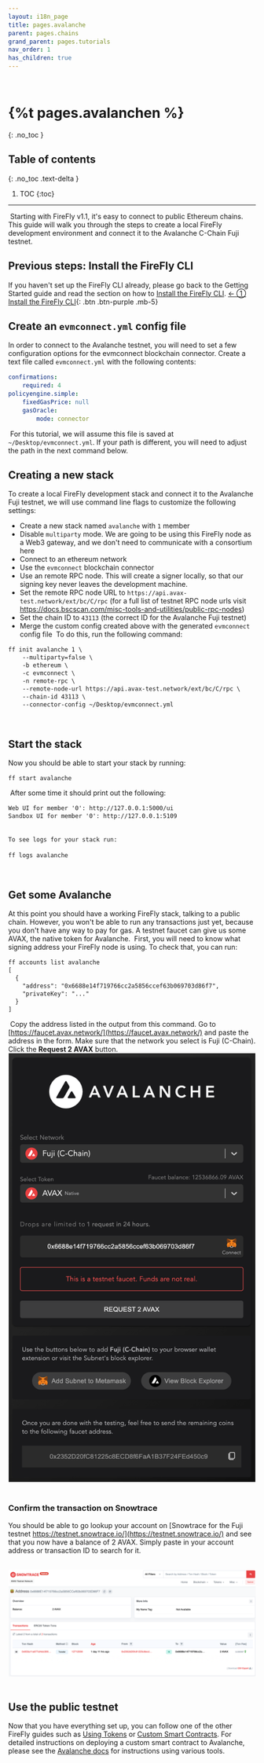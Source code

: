 ```yaml
---
layout: i18n_page
title: pages.avalanche
parent: pages.chains
grand_parent: pages.tutorials
nav_order: 1
has_children: true
---
```

​
​
# {%t pages.avalanchen %}
{: .no_toc }
​
## Table of contents
{: .no_toc .text-delta }
​
1. TOC
{:toc}
​
---
​
Starting with FireFly v1.1, it's easy to connect to public Ethereum chains. This guide will walk you through the steps to create a local FireFly development environment and connect it to the Avalanche C-Chain Fuji testnet.
​
## Previous steps: Install the FireFly CLI
If you haven't set up the FireFly CLI already, please go back to the Getting Started guide and read the section on how to [Install the FireFly CLI](../../gettingstarted/firefly_cli.md).
​
[← ① Install the FireFly CLI](../../gettingstarted/firefly_cli.md){: .btn .btn-purple .mb-5}
​
## Create an `evmconnect.yml` config file
In order to connect to the Avalanche testnet, you will need to set a few configuration options for the evmconnect blockchain connector. Create a text file called `evmconnect.yml` with the following contents:
​
```yml
confirmations:
    required: 4
policyengine.simple:
    fixedGasPrice: null
    gasOracle:
        mode: connector
```
​
For this tutorial, we will assume this file is saved at `~/Desktop/evmconnect.yml`. If your path is different, you will need to adjust the path in the next command below.
​
## Creating a new stack
To create a local FireFly development stack and connect it to the Avalanche Fuji testnet, we will use command line flags to customize the following settings:
​
 - Create a new stack named `avalanche` with `1` member
 - Disable `multiparty` mode. We are going to be using this FireFly node as a Web3 gateway, and we don't need to communicate with a consortium here
 - Connect to an ethereum network
 - Use the `evmconnect` blockchain connector
 - Use an remote RPC node. This will create a signer locally, so that our signing key never leaves the development machine.
 - Set the remote RPC node URL to `https://api.avax-test.network/ext/bc/C/rpc` (for a full list of testnet RPC node urls visit https://docs.bscscan.com/misc-tools-and-utilities/public-rpc-nodes)
 - Set the chain ID to `43113` (the correct ID for the Avalanche Fuji testnet)
 - Merge the custom config created above with the generated `evmconnect` config file
​
To do this, run the following command:
```
ff init avalanche 1 \
    --multiparty=false \
    -b ethereum \
    -c evmconnect \
    -n remote-rpc \
    --remote-node-url https://api.avax-test.network/ext/bc/C/rpc \
    --chain-id 43113 \
    --connector-config ~/Desktop/evmconnect.yml 
```
​
## Start the stack
Now you should be able to start your stack by running:
​
```
ff start avalanche
```
​
After some time it should print out the following:
​
```
Web UI for member '0': http://127.0.0.1:5000/ui
Sandbox UI for member '0': http://127.0.0.1:5109
​
​
To see logs for your stack run:
​
ff logs avalanche
```
​
## Get some Avalanche
At this point you should have a working FireFly stack, talking to a public chain. However, you won't be able to run any transactions just yet, because you don't have any way to pay for gas. A testnet faucet can give us some AVAX, the native token for Avalanche.
​
First, you will need to know what signing address your FireFly node is using. To check that, you can run:
​
```
ff accounts list avalanche
[
  {
    "address": "0x6688e14f719766cc2a5856ccef63b069703d86f7",
    "privateKey": "..."
  }
]
```
​
Copy the address listed in the output from this command. Go to [https://faucet.avax.network/](https://faucet.avax.network/) and paste the address in the form. Make sure that the network you select is Fuji (C-Chain). Click the **Request 2 AVAX** button.
​
![Avalanche Faucet](images/avalanche_faucet.png)
​
### Confirm the transaction on Snowtrace
You should be able to go lookup your account on [Snowtrace for the Fuji testnet https://testnet.snowtrace.io/](https://testnet.snowtrace.io/) and see that you now have a balance of 2 AVAX. Simply paste in your account address or transaction ID to search for it.

​
![Snowtrace Scan](images/avalanche_snowtrace_scan.png)
​
## Use the public testnet
Now that you have everything set up, you can follow one of the other FireFly guides such as [Using Tokens](../tokens/index.md) or [Custom Smart Contracts](../custom_contracts/ethereum.md). For detailed instructions on deploying a custom smart contract to Avalanche, please see the [Avalanche docs](https://docs.avax.network/dapps/smart-contracts/deploy-a-smart-contract-on-avalanche-using-remix-and-metamask) for instructions using various tools.